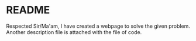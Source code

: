 # README
Respected Sir/Ma'am, I have created a webpage to solve the given problem. Another description file is attached with the file of code. 
